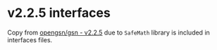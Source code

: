 # v2.2.5 interfaces

Copy from [opengsn/gsn - v2.2.5](https://github.com/opengsn/gsn/tree/v2.2.5) due to `SafeMath` library is included in interfaces files.
